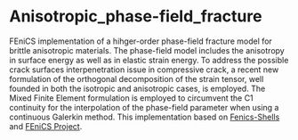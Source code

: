 # Anisotropic_phase-field_fracture
FEniCS implementation of a hihger-order phase-field fracture model for brittle anisotropic materials. 
The phase-field model includes the anisotropy in surface energy as well as in elastic strain energy.
To address the possible crack surfaces interpenetration issue in compressive crack,
a recent new formulation of the orthogonal decomposition of the strain tensor, well founded 
in both the isotropic and anisotropic cases, is employed. 
The Mixed Finite Element formulation is employed to circumvent the C1 continuity for the interpolation of the phase-field parameter when using a continuous Galerkin method. This implementation based on [Fenics-Shells](https://bitbucket.org/unilucompmech/fenics-shells/src/master/) and [FEniCS Project](http://fenicsproject.org).